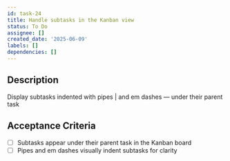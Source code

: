 ```yaml
---
id: task-24
title: Handle subtasks in the Kanban view
status: To Do
assignee: []
created_date: '2025-06-09'
labels: []
dependencies: []
---
```

## Description

Display subtasks indented with pipes | and em dashes — under their parent task


## Acceptance Criteria

- [ ] Subtasks appear under their parent task in the Kanban board
- [ ] Pipes and em dashes visually indent subtasks for clarity
